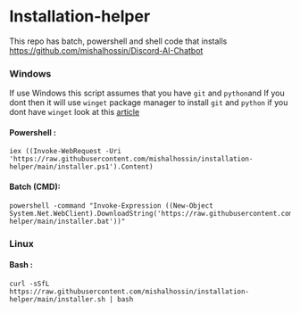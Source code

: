 # Installation-helper
This repo has batch, powershell and shell code that installs https://github.com/mishalhossin/Discord-AI-Chatbot

### Windows
If use Windows this script assumes that you have `git` and `python`and If you dont then it will use `winget` package manager to install `git` and `python`
if you dont have `winget` look at this [article](https://pureinfotech.com/install-winget-windows-11/)
#### Powershell :
```
iex ((Invoke-WebRequest -Uri 'https://raw.githubusercontent.com/mishalhossin/installation-helper/main/installer.ps1').Content)
```
#### Batch (CMD):
```
powershell -command "Invoke-Expression ((New-Object System.Net.WebClient).DownloadString('https://raw.githubusercontent.com/mishalhossin/installation-helper/main/installer.bat'))"
```

### Linux
#### Bash :
```
curl -sSfL https://raw.githubusercontent.com/mishalhossin/installation-helper/main/installer.sh | bash
```
